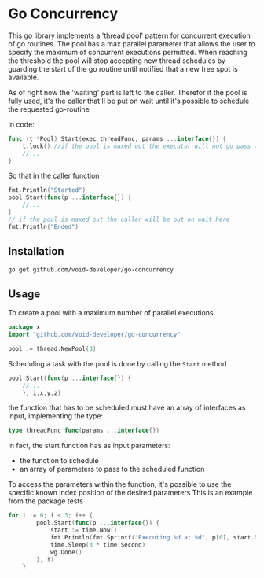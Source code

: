 # Go Concurrency

This go library implements a 'thread pool' pattern for concurrent execution of go routines.
The pool has a max parallel parameter that allows the user to specify the maximum of concurrent executions permitted.
When reaching the threshold the pool will stop accepting new thread schedules by guarding the start of the go routine until notified that a new free spot is available.

As of right now the 'waiting' part is left to the caller. Therefor if the pool is fully used, it's the caller that'll be put on wait until it's possible to schedule the requested go-routine

In code:
```go
func (t *Pool) Start(exec threadFunc, params ...interface{}) {
    t.lock() //if the pool is maxed out the executor will not go pass this point until further notice
    //...
}
```

So that in the caller function

```go
fmt.Println("Started")
pool.Start(func(p ...interface{}) {
	//...
}
// if the pool is maxed out the caller will be put on wait here
fmt.Println("Ended")
```

## Installation

```bash
go get github.com/void-developer/go-concurrency
```

## Usage

To create a pool with a maximum number of parallel executions

```go
package x
import "github.com/void-developer/go-concurrency"

pool := thread.NewPool(3)
```

Scheduling a task with the pool is done by calling the `Start` method
```go
pool.Start(func(p ...interface{}) {
    //...
    }, i,x,y,z)
```

the function that has to be scheduled must have an array of interfaces as input, implementing the type:

```go
type threadFunc func(params ...interface{})
```

In fact, the start function has as input parameters:
* the function to schedule
* an array of parameters to pass to the scheduled function

To access the parameters within the function, it's possible to use the specific known index position of the desired parameters
This is an example from the package tests

```go
for i := 0; i < 3; i++ {
		pool.Start(func(p ...interface{}) {
			start := time.Now()
			fmt.Println(fmt.Sprintf("Executing %d at %d", p[0], start.Nanosecond()))
			time.Sleep(3 * time.Second)
			wg.Done()
		}, i)
	}
```